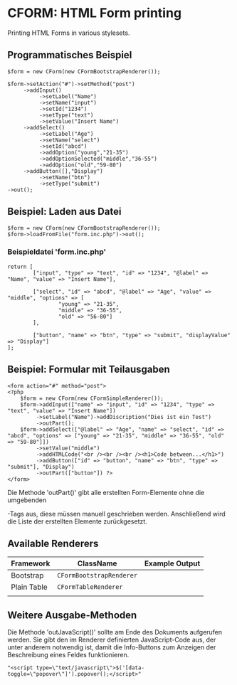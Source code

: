 # CFORM: HTML Form printing

Printing HTML Forms in various stylesets.

## Programmatisches Beispiel

```
$form = new CForm(new CFormBootstrapRenderer());

$form->setAction("#")->setMethod("post")
     ->addInput()
          ->setLabel("Name")
          ->setName("input")
          ->setId("1234")
          ->setType("text")
          ->setValue("Insert Name")
     ->addSelect()
          ->setLabel("Age")
          ->setName("select")
          ->setId("abcd")
          ->addOption("young","21-35")
          ->addOptionSelected("middle","36-55")
          ->addOption("old","59-80")
     ->addButton([],"Display")
          ->setName("btn")
          ->setType("submit")
->out();
```

## Beispiel: Laden aus Datei

```
$form = new CForm(new CFormBootstrapRenderer());
$form->loadFromFile("form.inc.php")->out();
```

### Beispieldatei 'form.inc.php'
```
return [
        ["input", "type" => "text", "id" => "1234", "@label" => "Name", "value" => "Insert Name"],

        ["select", "id" => "abcd", "@label" => "Age", "value" => "middle", "options" => [
                "young" => "21-35",
                "middle" => "36-55",
                "old" => "56-80"]
        ],

        ["button", "name" => "btn", "type" => "submit", "displayValue" => "Display"]
];
```

## Beispiel: Formular mit Teilausgaben

```
<form action="#" method="post">
<?php
    $form = new CForm(new CFormSimpleRenderer());
    $form->addInput(["name" => "input", "id" => "1234", "type" => "text", "value" => "Insert Name"])
         ->setLabel("Name")->addDiscription("Dies ist ein Test")
         ->outPart();
    $form->addSelect(["@label" => "Age", "name" => "select", "id" => "abcd", "options" => ["young" => "21-35", "middle" => "36-55", "old" => "59-80"]])
         ->setValue("middle")
         ->addHTMLCode("<br /><br /><br /><h1>Code between...</h1>")
         ->addButton(["id" => "button", "name" => "btn", "type" => "submit"], "Display")
         ->outPart(["button"]) ?>
</form>
```
Die Methode 'outPart()' gibt alle erstellten Form-Elemente ohne die umgebenden <form>-Tags aus, diese müssen manuell 
geschrieben werden. Anschließend wird die Liste der erstellten Elemente zurückgesetzt.

## Available Renderers

| Framework   | ClassName                | Example Output |
|-------------|--------------------------|----------------|
| Bootstrap   | `CFormBootstrapRenderer` |                |
| Plain Table | `CFormTableRenderer`     |                |
|             |                          |                |

## Weitere Ausgabe-Methoden

Die Methode 'outJavaScript()' sollte am Ende des Dokuments aufgerufen werden. Sie gibt den im Renderer definierten
JavaScript-Code aus, der unter anderem notwendig ist, damit die Info-Buttons zum Anzeigen der Beschreibung eines Feldes
funktionieren.
```
"<script type=\"text/javascript\">$('[data-toggle=\"popover\"]').popover();</script>"
```


